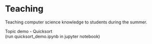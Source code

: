 # Teaching
Teaching computer science knowledge to students during the summer.

Topic demo - Quicksort  
  (run quicksort_demo.ipynb in jupyter notebook)
